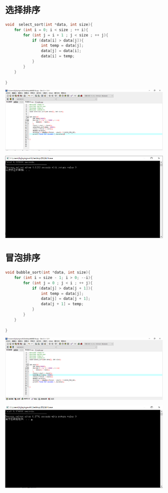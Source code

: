 # 选择排序
```c
void  select_sort(int *data, int size){
    for (int i = 0; i < size ; ++ i){
        for (int j = i + 1 ; j < size ; ++ j){
            if (data[i] > data[j]){
                int temp = data[j];
                data[j] = data[i];
                data[i] = temp;
            }
        }
    }

}
```

![](images/ssott.png)

![](images/sottt.png)


# 冒泡排序
```c
void bubble_sort(int *data, int size){
    for (int i = size - 1; i > 0; --i){
        for (int j = 0 ; j < i ; ++ j){
            if (data[j] > data[j + 1]){
                int temp = data[j];
                data[j] = data[j + 1];
                data[j + 1] = temp;
            }
        }
    }

}
```

![](images/bsort.png)

![](images/bbsort.png)
